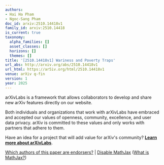 ```yaml
---
authors:
- Hai Ha Pham
- Ngoc-Sang Pham
doc_id: arxiv:2510.14418v1
family_id: arxiv:2510.14418
is_current: true
taxonomy:
  alpha_families: []
  asset_classes: []
  horizons: []
  themes: []
title: '[2510.14418v1] Wariness and Poverty Traps'
url_abs: http://arxiv.org/abs/2510.14418v1
url_html: https://ar5iv.org/html/2510.14418v1
venue: arXiv q-fin
version: 1
year: 2025
---
```



arXivLabs is a framework that allows collaborators to develop and share new arXiv features directly on our website.

Both individuals and organizations that work with arXivLabs have embraced and accepted our values of openness, community, excellence, and user data privacy. arXiv is committed to these values and only works with partners that adhere to them.

Have an idea for a project that will add value for arXiv's community? [**Learn more about arXivLabs**](https://info.arxiv.org/labs/index.html).

[Which authors of this paper are endorsers?](/auth/show-endorsers/2510.14418) |
[Disable MathJax](javascript:setMathjaxCookie()) ([What is MathJax?](https://info.arxiv.org/help/mathjax.html))